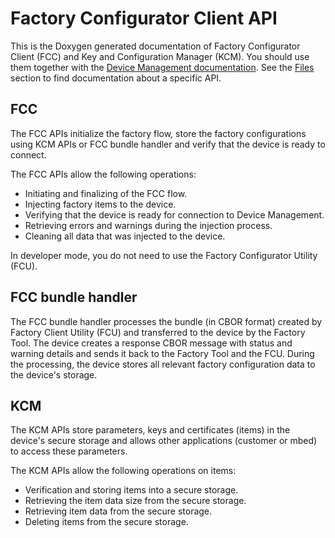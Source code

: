 Factory Configurator Client API
===============================

This is the Doxygen generated documentation of Factory Configurator Client (FCC) and Key and Configuration Manager (KCM).
You should use them together with the [Device Management documentation](https://cloud.mbed.com/docs/current). See the [Files](files.html) section to find documentation about a specific API.

## FCC

The FCC APIs initialize the factory flow, store the factory configurations using KCM APIs or FCC bundle handler and
verify that the device is ready to connect.
 
The FCC APIs allow the following operations:

- Initiating and finalizing of the FCC flow. 
- Injecting factory items to the device.
- Verifying that the device is ready for connection to Device Management.
- Retrieving errors and warnings during the injection process.
- Cleaning all data that was injected to the device.

In developer mode, you do not need to use the Factory Configurator Utility (FCU).

## FCC bundle handler

The FCC bundle handler processes the bundle (in CBOR format) created by Factory Client Utility (FCU) and transferred to the device by the Factory Tool. The device creates a response CBOR message with status and warning details and sends it back to the Factory Tool and the FCU. During the processing, the device stores all relevant factory configuration data to the device's storage.

## KCM

The KCM APIs store parameters, keys and certificates (items) in the device's secure storage and allows other applications (customer or mbed) to access these parameters. 

The KCM APIs allow the following operations on items:

 - Verification and storing items into a secure storage.
 - Retrieving the item data size from the secure storage.
 - Retrieving item data from the secure storage.
 - Deleting items from the secure storage.

